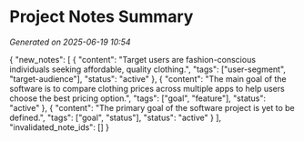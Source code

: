 # Project Notes Summary

*Generated on 2025-06-19 10:54*

{
  "new_notes": [
    {
      "content": "Target users are fashion-conscious individuals seeking affordable, quality clothing.",
      "tags": ["user-segment", "target-audience"],
      "status": "active"
    },
    {
      "content": "The main goal of the software is to compare clothing prices across multiple apps to help users choose the best pricing option.",
      "tags": ["goal", "feature"],
      "status": "active"
    },
    {
      "content": "The primary goal of the software project is yet to be defined.",
      "tags": ["goal", "status"],
      "status": "active"
    }
  ],
  "invalidated_note_ids": []
}